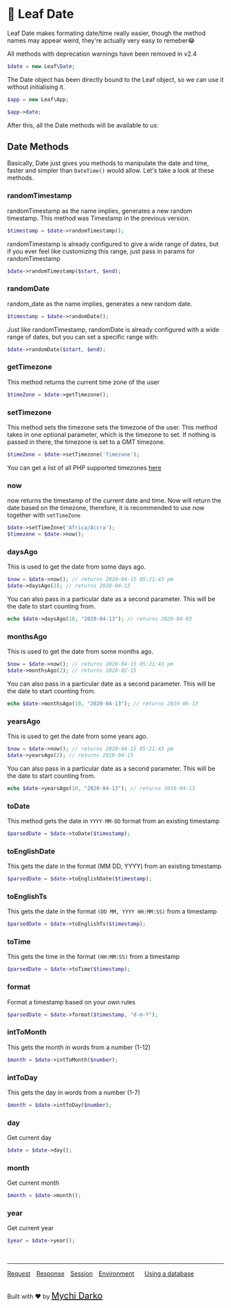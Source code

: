 <!-- markdownlint-disable no-inline-html -->
# 📆 Leaf Date

Leaf Date makes formating date/time really easier, though the method names may appear weird, they're actually very easy to remeber😂

<div class="alert -warning">
All methods with deprecation warnings have been removed in v2.4
</div>

```php
$date = new Leaf\Date;
```

The Date object has been directly bound to the Leaf object, so we can use it without initialising it.

```php
$app = new Leaf\App;

$app->date;
```

After this, all the Date methods will be available to us:

## Date Methods

Basically, Date just gives you methods to manipulate the date and time, faster and simpler than `DateTime()` would allow. Let's take a look at these methods.

### randomTimestamp

randomTimestamp as the name implies, generates a new random timestamp. This method was Timestamp in the previous version.

```php
$timestamp = $date->randomTimestamp();
```

randomTimestamp is already configured to give a wide range of dates, but if you ever feel like customizing this range, just pass in params for randomTimestamp

```php
$date->randomTimestamp($start, $end);
```

### randomDate

random_date as the name implies, generates a new random date.

```php
$timestamp = $date->randomDate();
```

Just like randomTimestamp, randomDate is already configured with a wide range of dates, but you can set a specific range with:

```php
$date->randomDate($start, $end);
```

### getTimezone

This method returns the current time zone of the user

```php
$timeZone = $date->getTimezone();
```

### setTimezone

This method sets the timezone sets the timezone of the user. This method takes in one optional parameter, which is the timezone to set. If nothing is passed in there, the timezone is set to a GMT timezone.

```php
$timeZone = $date->setTimezone('Timezone');
```

You can get a list of all PHP supported timezones [here](https://www.w3schools.com/php/php_ref_timezones.asp)

### now

now returns the timestamp of the current date and time. Now will return the date based on the timezone, therefore, it is recommended to use now together with `setTimeZone`

```php
$date->setTimeZone('Africa/Accra');
$timezone = $date->now();
```

### daysAgo

This is used to get the date from some days ago.

```php
$now = $date->now(); // returns 2020-04-15 05:21:43 pm
$date->daysAgo(2); // returns 2020-04-13
```

You can also pass in a particular date as a second parameter. This will be the date to start counting from.

```php
echo $date->daysAgo(10, "2020-04-13"); // returns 2020-04-03
```

### monthsAgo

This is used to get the date from some months ago.

```php
$now = $date->now(); // returns 2020-04-15 05:21:43 pm
$date->monthsAgo(2); // returns 2020-02-15
```

You can also pass in a particular date as a second parameter. This will be the date to start counting from.

```php
echo $date->monthsAgo(10, "2020-04-13"); // returns 2019-06-13
```

### yearsAgo

This is used to get the date from some years ago.

```php
$now = $date->now(); // returns 2020-04-15 05:21:43 pm
$date->yearsAgo(2); // returns 2018-04-15
```

You can also pass in a particular date as a second parameter. This will be the date to start counting from.

```php
echo $date->yearsAgo(10, "2020-04-13"); // returns 2010-04-13
```

### toDate

This method gets the date in `YYYY-MM-DD` format from an existing timestamp

```php
$parsedDate = $date->toDate($timestamp);
```

### toEnglishDate

This gets the date in the format (MM DD, YYYY) from an existing timestamp

```php
$parsedDate = $date->toEnglishDate($timestamp);
```

### toEnglishTs

This gets the date in the format `(DD MM, YYYY HH:MM:SS)` from a timestamp

```php
$parsedDate = $date->toEnglishTs($timestamp);
```

### toTime

This gets the time in the format `(HH:MM:SS)` from a timestamp

```php
$parsedDate = $date->toTime($timestamp);
```

### format

Format a timestamp based on your own rules

```php
$parsedDate = $date->format($timestamp, "d-m-Y");
```

### intToMonth

This gets the month in words from a number (1-12)

```php
$month = $date->intToMonth($number);
```

### intToDay

This gets the day in words from a number (1-7)

```php
$month = $date->intToDay($number);
```

### day

Get current day

```php
$date = $date->day();
```

### month

Get current month

```php
$month = $date->month();
```

### year

Get current year

```php
$year = $date->year();
```

<br>
<hr>

<a href="#/v/2.0/http/request" style="margin: 0px">Request</a>
<a href="#/v/2.0/http/response" style="margin: 0px 10px;">Response</a>
<a href="#/v/2.0/http/session" style="margin: 0px; 10px;">Session</a>
<a href="#/v/2.0/environment" style="margin: 0px 10px;">Environment</a>
<a href="#/v/2.0/database" style="margin: 0px 10px;">Using a database</a>

<br>
Built with ❤ by <a href="https://mychi.netlify.com" style="font-size: 20px; color: #111;" target="_blank">Mychi Darko</a>
